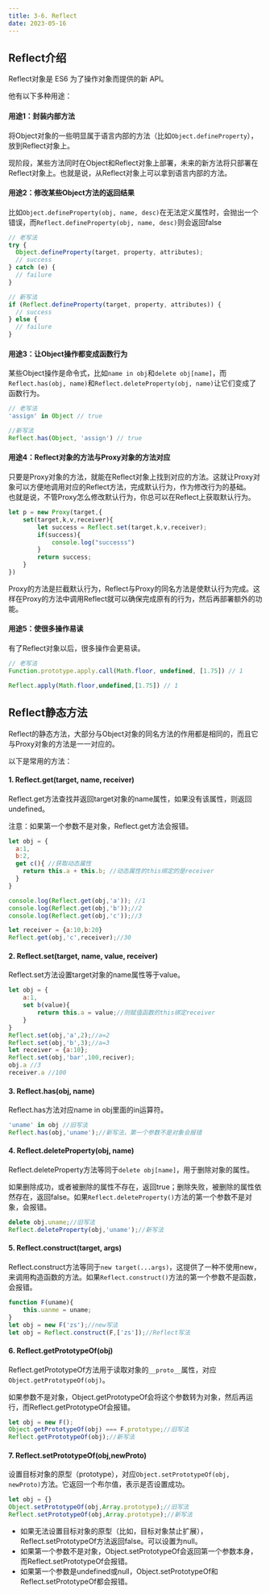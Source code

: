 ```yaml
---
title: 3-6. Reflect
date: 2023-05-16
---
```

## Reflect介绍
Reflect对象是 ES6 为了操作对象而提供的新 API。

他有以下多种用途：

#### 用途1：封装内部方法
将Object对象的一些明显属于语言内部的方法（比如`Object.defineProperty`），放到Reflect对象上。

现阶段，某些方法同时在Object和Reflect对象上部署，未来的新方法将只部署在Reflect对象上。也就是说，从Reflect对象上可以拿到语言内部的方法。

#### 用途2：修改某些Object方法的返回结果
比如`Object.defineProperty(obj, name, desc)`在无法定义属性时，会抛出一个错误，而`Reflect.defineProperty(obj, name, desc)`则会返回false

```js
// 老写法
try {
  Object.defineProperty(target, property, attributes);
  // success
} catch (e) {
  // failure
}

// 新写法
if (Reflect.defineProperty(target, property, attributes)) {
  // success
} else {
  // failure
}
```

#### 用途3：让Object操作都变成函数行为
某些Object操作是命令式，比如`name in obj`和`delete obj[name]`，而`Reflect.has(obj, name)`和`Reflect.deleteProperty(obj, name)`让它们变成了函数行为。

```js
// 老写法
'assign' in Object // true

//新写法
Reflect.has(Object, 'assign') // true
```

#### 用途4：Reflect对象的方法与Proxy对象的方法对应
只要是Proxy对象的方法，就能在Reflect对象上找到对应的方法。这就让Proxy对象可以方便地调用对应的Reflect方法，完成默认行为，作为修改行为的基础。  
也就是说，不管Proxy怎么修改默认行为，你总可以在Reflect上获取默认行为。

```js
let p = new Proxy(target,{
    set(target,k,v,receiver){
        let success = Reflect.set(target,k,v,receiver);
        if(success){
            console.log("successs")
        }
        return success;
    }
})
```
Proxy的方法是拦截默认行为，Reflect与Proxy的同名方法是使默认行为完成。这样在Proxy的方法中调用Reflect就可以确保完成原有的行为，然后再部署额外的功能。


#### 用途5：使很多操作易读
有了Reflect对象以后，很多操作会更易读。
```js
// 老写法
Function.prototype.apply.call(Math.floor, undefined, [1.75]) // 1

Reflect.apply(Math.floor,undefined,[1.75]) // 1
```

## Reflect静态方法
Reflect的静态方法，大部分与Object对象的同名方法的作用都是相同的，而且它与Proxy对象的方法是一一对应的。

以下是常用的方法：

#### 1. Reflect.get(target, name, receiver) 
Reflect.get方法查找并返回target对象的name属性，如果没有该属性，则返回undefined。

注意：如果第一个参数不是对象，Reflect.get方法会报错。
```js
let obj = {
  a:1,
  b:2,
  get c(){ //获取动态属性
    return this.a + this.b; //动态属性的this绑定的是receiver
  }
}

console.log(Reflect.get(obj,'a')); //1
console.log(Reflect.get(obj,'b'));//2
console.log(Reflect.get(obj,'c'));//3

let receiver = {a:10,b:20}
Reflect.get(obj,'c',receiver);//30
```

#### 2. Reflect.set(target, name, value, receiver)
Reflect.set方法设置target对象的name属性等于value。
```js
let obj = {
    a:1,
    set b(value){
        return this.a = value;//则赋值函数的this绑定receiver
    }
}
Reflect.set(obj,'a',2);//a=2
Reflect.set(obj,'b',3);//a=3
let receiver = {a:10};
Reflect.set(obj,'bar',100,reciver);
obj.a //3
receiver.a //100
```

#### 3. Reflect.has(obj, name)
Reflect.has方法对应name in obj里面的in运算符。
```js
'uname' in obj //旧写法
Reflect.has(obj,'uname');//新写法，第一个参数不是对象会报错
```

#### 4. Reflect.deleteProperty(obj, name) 
Reflect.deleteProperty方法等同于`delete obj[name]`，用于删除对象的属性。

如果删除成功，或者被删除的属性不存在，返回true；删除失败，被删除的属性依然存在，返回false。如果`Reflect.deleteProperty()`方法的第一个参数不是对象，会报错。
```js
delete obj.uname;//旧写法
Reflect.deleteProperty(obj,'uname');//新写法
```

#### 5. Reflect.construct(target, args)
Reflect.construct方法等同于`new target(...args)`，这提供了一种不使用new，来调用构造函数的方法。如果`Reflect.construct()`方法的第一个参数不是函数，会报错。
```js
function F(uname){
    this.uanme = uname;
}
let obj = new F('zs');//new写法
let obj = Reflect.construct(F,['zs']);//Reflect写法
```

#### 6. Reflect.getPrototypeOf(obj)
Reflect.getPrototypeOf方法用于读取对象的`__proto__`属性，对应`Object.getPrototypeOf(obj)`。

如果参数不是对象，Object.getPrototypeOf会将这个参数转为对象，然后再运行，而Reflect.getPrototypeOf会报错。
```js
let obj = new F();
Object.getPrototypeOf(obj) === F.prototype;//旧写法
Reflect.getPrototypeOf(obj);//新写法
```

#### 7. Reflect.setPrototypeOf(obj,newProto)
设置目标对象的原型（prototype），对应`Object.setPrototypeOf(obj, newProto)`方法。它返回一个布尔值，表示是否设置成功。
```js
let obj = {}
Object.setPrototypeOf(obj,Array.prototype);//旧写法
Reflect.setPrototypeOf(obj,Array.prototype);//新写法
```
- 如果无法设置目标对象的原型（比如，目标对象禁止扩展），Reflect.setPrototypeOf方法返回false。可以设置为null。
- 如果第一个参数不是对象，Object.setPrototypeOf会返回第一个参数本身，而Reflect.setPrototypeOf会报错。
- 如果第一个参数是undefined或null，Object.setPrototypeOf和Reflect.setPrototypeOf都会报错。







